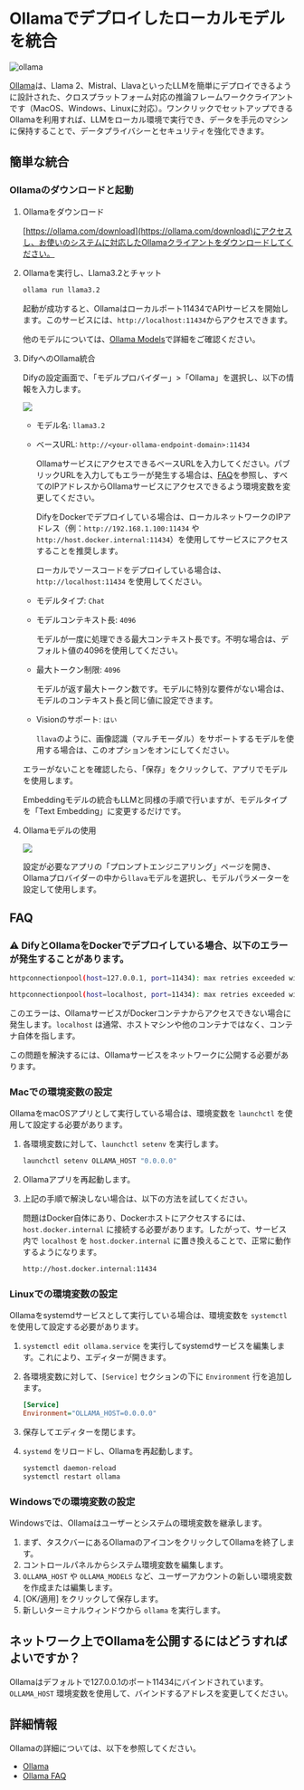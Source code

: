 # Ollamaでデプロイしたローカルモデルを統合

![ollama](../../.gitbook/assets/ollama.png)

[Ollama](https://github.com/jmorganca/ollama)は、Llama 2、Mistral、LlavaといったLLMを簡単にデプロイできるように設計された、クロスプラットフォーム対応の推論フレームワーククライアントです（MacOS、Windows、Linuxに対応）。ワンクリックでセットアップできるOllamaを利用すれば、LLMをローカル環境で実行でき、データを手元のマシンに保持することで、データプライバシーとセキュリティを強化できます。

## 簡単な統合

### Ollamaのダウンロードと起動

1.  Ollamaをダウンロード

    [https://ollama.com/download](https://ollama.com/download)にアクセスし、お使いのシステムに対応したOllamaクライアントをダウンロードしてください。

2.  Ollamaを実行し、Llama3.2とチャット

    ```bash
    ollama run llama3.2
    ```
    
    起動が成功すると、Ollamaはローカルポート11434でAPIサービスを開始します。このサービスには、`http://localhost:11434`からアクセスできます。

    他のモデルについては、[Ollama Models](https://ollama.com/library)で詳細をご確認ください。

3.  DifyへのOllama統合

    Difyの設定画面で、「モデルプロバイダー」>「Ollama」を選択し、以下の情報を入力します。

    ![](../../.gitbook/assets/ollama-config-en.png)

    *   モデル名: `llama3.2`
    *   ベースURL: `http://<your-ollama-endpoint-domain>:11434`

        OllamaサービスにアクセスできるベースURLを入力してください。パブリックURLを入力してもエラーが発生する場合は、[FAQ](#faq)を参照し、すべてのIPアドレスからOllamaサービスにアクセスできるよう環境変数を変更してください。

        DifyをDockerでデプロイしている場合は、ローカルネットワークのIPアドレス（例：`http://192.168.1.100:11434` や `http://host.docker.internal:11434`）を使用してサービスにアクセスすることを推奨します。

        ローカルでソースコードをデプロイしている場合は、`http://localhost:11434` を使用してください。

    *   モデルタイプ: `Chat`
    *   モデルコンテキスト長: `4096`

        モデルが一度に処理できる最大コンテキスト長です。不明な場合は、デフォルト値の4096を使用してください。
    *   最大トークン制限: `4096`

        モデルが返す最大トークン数です。モデルに特別な要件がない場合は、モデルのコンテキスト長と同じ値に設定できます。
    *   Visionのサポート: `はい`

        `llava`のように、画像認識（マルチモーダル）をサポートするモデルを使用する場合は、このオプションをオンにしてください。

    エラーがないことを確認したら、「保存」をクリックして、アプリでモデルを使用します。

    Embeddingモデルの統合もLLMと同様の手順で行いますが、モデルタイプを「Text Embedding」に変更するだけです。

4.  Ollamaモデルの使用

    ![](../../.gitbook/assets/jp-ollama-use-model.png)

    設定が必要なアプリの「プロンプトエンジニアリング」ページを開き、Ollamaプロバイダーの中から`llava`モデルを選択し、モデルパラメーターを設定して使用します。

## FAQ

### ⚠️ DifyとOllamaをDockerでデプロイしている場合、以下のエラーが発生することがあります。

```bash
httpconnectionpool(host=127.0.0.1, port=11434): max retries exceeded with url:/cpi/chat (Caused by NewConnectionError('<urllib3.connection.HTTPConnection object at 0x7f8562812c20>: fail to establish a new connection:[Errno 111] Connection refused'))

httpconnectionpool(host=localhost, port=11434): max retries exceeded with url:/cpi/chat (Caused by NewConnectionError('<urllib3.connection.HTTPConnection object at 0x7f8562812c20>: fail to establish a new connection:[Errno 111] Connection refused'))
```

このエラーは、OllamaサービスがDockerコンテナからアクセスできない場合に発生します。`localhost` は通常、ホストマシンや他のコンテナではなく、コンテナ自体を指します。

この問題を解決するには、Ollamaサービスをネットワークに公開する必要があります。

### Macでの環境変数の設定

OllamaをmacOSアプリとして実行している場合は、環境変数を `launchctl` を使用して設定する必要があります。

1.  各環境変数に対して、`launchctl setenv` を実行します。

    ```bash
    launchctl setenv OLLAMA_HOST "0.0.0.0"
    ```

2. Ollamaアプリを再起動します。

3. 上記の手順で解決しない場合は、以下の方法を試してください。

    問題はDocker自体にあり、Dockerホストにアクセスするには、`host.docker.internal` に接続する必要があります。したがって、サービス内で `localhost` を `host.docker.internal` に置き換えることで、正常に動作するようになります。

    ```bash
    http://host.docker.internal:11434
    ```

### Linuxでの環境変数の設定

Ollamaをsystemdサービスとして実行している場合は、環境変数を `systemctl` を使用して設定する必要があります。

1. `systemctl edit ollama.service` を実行してsystemdサービスを編集します。これにより、エディターが開きます。
2. 各環境変数に対して、`[Service]` セクションの下に `Environment` 行を追加します。

    ```ini
    [Service]
    Environment="OLLAMA_HOST=0.0.0.0"
    ```
3.  保存してエディターを閉じます。
4.  `systemd` をリロードし、Ollamaを再起動します。

    ```bash
    systemctl daemon-reload
    systemctl restart ollama
    ```

### Windowsでの環境変数の設定

Windowsでは、Ollamaはユーザーとシステムの環境変数を継承します。

1.  まず、タスクバーにあるOllamaのアイコンをクリックしてOllamaを終了します。
2.  コントロールパネルからシステム環境変数を編集します。
3.  `OLLAMA_HOST` や `OLLAMA_MODELS` など、ユーザーアカウントの新しい環境変数を作成または編集します。
4.  [OK/適用] をクリックして保存します。
5.  新しいターミナルウィンドウから `ollama` を実行します。

## ネットワーク上でOllamaを公開するにはどうすればよいですか？

Ollamaはデフォルトで127.0.0.1のポート11434にバインドされています。`OLLAMA_HOST` 環境変数を使用して、バインドするアドレスを変更してください。

## 詳細情報

Ollamaの詳細については、以下を参照してください。

* [Ollama](https://github.com/jmorganca/ollama)
* [Ollama FAQ](https://github.com/ollama/ollama/blob/main/docs/faq.md)